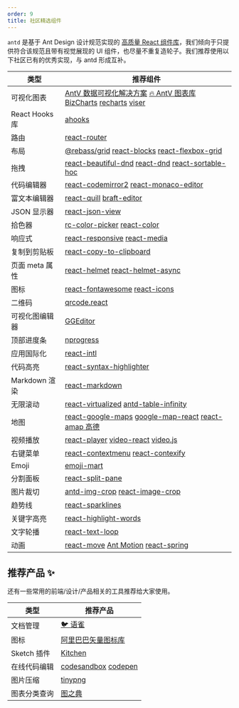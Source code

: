 ```yaml
---
order: 9
title: 社区精选组件
---
```


`antd` 是基于 Ant Design 设计规范实现的 [高质量 React 组件库](/components/overview)，我们倾向于只提供符合该规范且带有视觉展现的 UI 组件，也尽量不重复造轮子。我们推荐使用以下社区已有的优秀实现，与 antd 形成互补。

| 类型 | 推荐组件 |
| --- | --- |
| 可视化图表 | [AntV 数据可视化解决方案](https://antv.vision/zh) [🔥 AntV 图表库](https://g2plot.antv.vision/zh) [BizCharts](https://github.com/alibaba/BizCharts) [recharts](https://github.com/recharts/recharts/) [viser](https://viserjs.github.io/) |
| React Hooks 库 | [ahooks](https://github.com/alibaba/hooks) |
| 路由 | [react-router](https://github.com/ReactTraining/react-router) |
| 布局 | [@rebass/grid](https://github.com/rebassjs/grid) [react-blocks](https://github.com/whoisandy/react-blocks) [react-flexbox-grid](https://github.com/roylee0704/react-flexbox-grid) |
| 拖拽 | [react-beautiful-dnd](https://github.com/atlassian/react-beautiful-dnd/) [react-dnd](https://github.com/gaearon/react-dnd) [react-sortable-hoc](https://github.com/clauderic/react-sortable-hoc) |
| 代码编辑器 | [react-codemirror2](https://github.com/scniro/react-codemirror2) [react-monaco-editor](https://github.com/superRaytin/react-monaco-editor) |
| 富文本编辑器 | [react-quill](https://github.com/zenoamaro/react-quill) [braft-editor](https://github.com/margox/braft-editor) |
| JSON 显示器 | [react-json-view](https://github.com/mac-s-g/react-json-view) |
| 拾色器 | [rc-color-picker](https://github.com/react-component/color-picker) [react-color](http://casesandberg.github.io/react-color/) |
| 响应式 | [react-responsive](https://github.com/contra/react-responsive) [react-media](https://github.com/ReactTraining/react-media) |
| 复制到剪贴板 | [react-copy-to-clipboard](https://github.com/nkbt/react-copy-to-clipboard) |
| 页面 meta 属性 | [react-helmet](https://github.com/nfl/react-helmet) [react-helmet-async](https://github.com/staylor/react-helmet-async) |
| 图标 | [react-fontawesome](https://github.com/FortAwesome/react-fontawesome) [react-icons](https://github.com/gorangajic/react-icons) |
| 二维码 | [qrcode.react](https://github.com/zpao/qrcode.react) |
| 可视化图编辑器 | [GGEditor](https://github.com/gaoli/GGEditor) |
| 顶部进度条 | [nprogress](https://github.com/rstacruz/nprogress) |
| 应用国际化 | [react-intl](https://github.com/yahoo/react-intl) |
| 代码高亮 | [react-syntax-highlighter](https://github.com/conorhastings/react-syntax-highlighter) |
| Markdown 渲染 | [react-markdown](https://remarkjs.github.io/react-markdown/) |
| 无限滚动 | [react-virtualized](https://github.com/bvaughn/react-virtualized) [antd-table-infinity](https://github.com/Leonard-Li777/antd-table-infinity) |
| 地图 | [react-google-maps](https://github.com/tomchentw/react-google-maps) [google-map-react](https://github.com/istarkov/google-map-react) [react-amap 高德](https://github.com/ElemeFE/react-amap) |
| 视频播放 | [react-player](https://github.com/CookPete/react-player) [video-react](https://github.com/video-react/video-react) [video.js](http://docs.videojs.com/tutorial-react.html) |
| 右键菜单 | [react-contextmenu](https://github.com/vkbansal/react-contextmenu/) [react-contexify](https://github.com/fkhadra/react-contexify) |
| Emoji | [emoji-mart](https://github.com/missive/emoji-mart) |
| 分割面板 | [react-split-pane](https://github.com/tomkp/react-split-pane) |
| 图片裁切 | [antd-img-crop](https://github.com/nanxiaobei/antd-img-crop) [react-image-crop](https://github.com/DominicTobias/react-image-crop) |
| 趋势线 | [react-sparklines](https://github.com/borisyankov/react-sparklines) |
| 关键字高亮 | [react-highlight-words](https://github.com/bvaughn/react-highlight-words) |
| 文字轮播 | [react-text-loop](https://github.com/braposo/react-text-loop) |
| 动画 | [react-move](https://github.com/react-tools/react-move) [Ant Motion](https://motion.ant.design/components/tween-one) [react-spring](https://www.react-spring.io) |

## 推荐产品 ✨

还有一些常用的前端/设计/产品相关的工具推荐给大家使用。

| 类型         | 推荐产品                                                              |
| ------------ | --------------------------------------------------------------------- |
| 文档管理     | [🐦 语雀](https://www.yuque.com/?chInfo=ch_antd)                      |
| 图标         | [阿里巴巴矢量图标库](https://www.iconfont.cn/)                        |
| Sketch 插件  | [Kitchen](https://kitchen.alipay.com)                                 |
| 在线代码编辑 | [codesandbox](https://codesandbox.io/) [codepen](https://codepen.io/) |
| 图片压缩     | [tinypng](https://tinypng.com/)                                       |
| 图表分类查询 | [图之典](http://tuzhidian.com/)                                       |

<style>
.markdown table td:first-child {
  width: 20%;
  font-weight: 500;
  background: #fcfcfc;
}
.markdown table td > a:not(:last-child) {
  margin-right: 18px;
}
.markdown table td > a:not(:last-child)::after {
  position: absolute;
  margin: 0 6px 0 8px;
  color: #bbb;
  content: '|';
  pointer-events: none;
}
</style>
